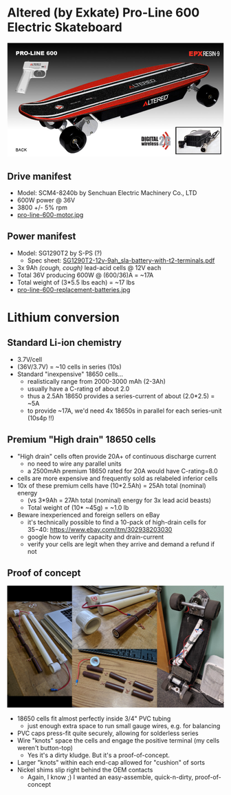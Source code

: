 # Altered (by Exkate) Pro-Line 600 Electric Skateboard
![](altered_600_proline.jpg)

## Drive manifest
* Model: SCM4-8240b by Senchuan Electric Machinery Co., LTD
* 600W power @ 36V
* 3800 +/- 5% rpm
* [pro-line-600-motor.jpg](pro-line-600-motor.jpg)

## Power manifest
* Model: SG1290T2 by S-PS (?)
  * Spec sheet: [SG1290T2-12v-9ah_sla-battery-with-t2-terminals.pdf](SG1290T2-12v-9ah_sla-battery-with-t2-terminals.pdf)
* 3x 9Ah *(cough, cough)* lead-acid cells @ 12V each
* Total 36V producing 600W @ (600/36)A = ~17A
* Total weight of (3*5.5 lbs each) = ~17 lbs
* [pro-line-600-replacement-batteries.jpg](pro-line-600-replacement-batteries.jpg)

# Lithium conversion

## Standard Li-ion chemistry
* 3.7V/cell
* (36V/3.7V) = ~10 cells in series (10s)
* Standard "inexpensive" 18650 cells...
  * realistically range from 2000-3000 mAh (2-3Ah)
  * usually have a C-rating of about 2.0
  * thus a 2.5Ah 18650 provides a series-current of about (2.0*2.5) = ~5A
  * to provide ~17A, we'd need 4x 18650s in parallel for each series-unit (10s4p !!)

## Premium "High drain" 18650 cells
* "High drain" cells often provide 20A+ of continuous discharge current
  * no need to wire any parallel units
  * a 2500mAh premium 18650 rated for 20A would have C-rating=8.0
* cells are more expensive and frequently sold as relabeled inferior cells
* 10x of these premium cells have (10*2.5Ah) = 25Ah total (nominal) energy
  * (vs 3*9Ah = 27Ah total (nominal) energy for 3x lead acid beasts)
  * Total weight of (10* ~45g) = ~1.0 lb
* Beware inexperienced and foreign sellers on eBay
  * it's technically possible to find a 10-pack of high-drain cells for $35-$40: https://www.ebay.com/itm/302938203030
  * google how to verify capacity and drain-current
  * verify your cells are legit when they arrive and demand a refund if not

## Proof of concept

![](pvc-collage.jpg)

* 18650 cells fit almost perfectly inside 3/4" PVC tubing
  * just enough extra space to run small gauge wires, e.g. for balancing
* PVC caps press-fit quite securely, allowing for solderless series
* Wire "knots" space the cells and engage the positive terminal (my cells weren't button-top)
  * Yes it's a dirty kludge. But it's a proof-of-concept.
* Larger "knots" within each end-cap allowed for "cushion" of sorts
* Nickel shims slip right behind the OEM contacts
  * Again, I know ;)  I wanted an easy-assemble, quick-n-dirty, proof-of-concept
